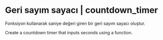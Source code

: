#  Geri sayım sayacı | countdown_timer
Fonksiyon kullanarak saniye değeri giren bir geri sayım sayacı oluştur.

Create a countdown timer that inputs seconds using a function.
